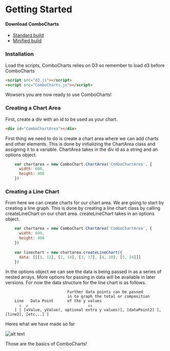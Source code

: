 
# Getting Started

#### Download ComboCharts
* [Standard build](https://raw.githubusercontent.com/MDeadman/ComboCharts/master/dist/ComboCharts.js)
* [Minified bulid](https://raw.githubusercontent.com/MDeadman/ComboCharts/master/dist/ComboCharts.min.js)

### Installation

Load the scripts, ComboCharts relies on D3 so remember to load d3 before ComboCharts

```html
<script src="d3.js"></script>
<script src="ComboCharts.js"></script>
```
Wowsers you are now ready to use ComboCharts!

### Creating a Chart Area

First, create a div with an id to be used as your chart.
```html
<div id="ComboChartArea"></div>
```
First thing we need to do is create a chart area where we can add charts and other elements. 
This is done by initializing the ChartArea class and assigning it to a variable. 
ChartArea takes in the div id as a string and an options object.

```javascript
    var chartarea = new ComboChart.ChartArea('ComboChartArea', {
      width: 600,
      height: 400
    })
```

### Creating a Line Chart

From here we can create charts for our chart area. We are going to start by creating a line graph.
This is done by creating a line chart class by calling createLineChart on our chart area. 
createLineChart takes in an options object.

```javascript
    var chartarea = new ComboChart.ChartArea('ComboChartArea', {
      width: 600,
      height: 400
    })
    
    var linechart = new chartarea.createLineChart({
      data: [[[1, 12], [2, 14], [3, 17], [4, 20], [5, 24]]]
    })
```
In the options object we can see the data is being passed in as a series of nested arrays. 
More options for passing in data will be available in later versions. 
For now the data structure for the line chart is as follows.

```
                           Further data points can be passed 
                           in to graph the total or composition
    Line   Data Point      of the y values
      ↓  ↙                          ↓↓
    [ [ [xValue, yValue(, optional extra y values)], [dataPoint2] ], [line2], [etc...] ]
```
Heres what we have made so far

![alt text](http://i.imgur.com/JXq3sAn.jpg "Basic Line Chart")

Those are the basics of ComboCharts!
